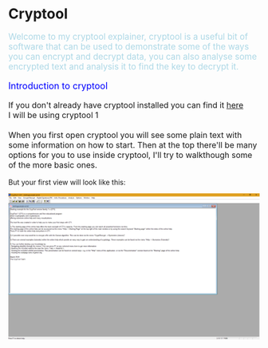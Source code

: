 # Cryptool

<p style="font-size:17px; color:lightblue">
Welcome to my cryptool explainer, cryptool is a useful bit of software that can be used to demonstrate some of the ways you can encrypt and decrypt data, you can also analyse some encrypted text and analysis it to find the key to decrypt it.
</p>

<p style ="font-size:18px;color:blue">
Introduction to cryptool
</p>

<p style = "font-size:16px">
If you don't already have cryptool installed you can find it <a href="https://www.cryptool.org/en/ct1/downloads">here</a><br>
I will be using cryptool 1
<br><br>
When you first open cryptool you will see some plain text with some information on how to start. Then at the top there'll be many options for you to use inside cryptool, I'll try to walkthough some of the more basic ones.

But your first view will look like this:<br>

<img src= "CryptoolImages\FirstView.png">
</p>

